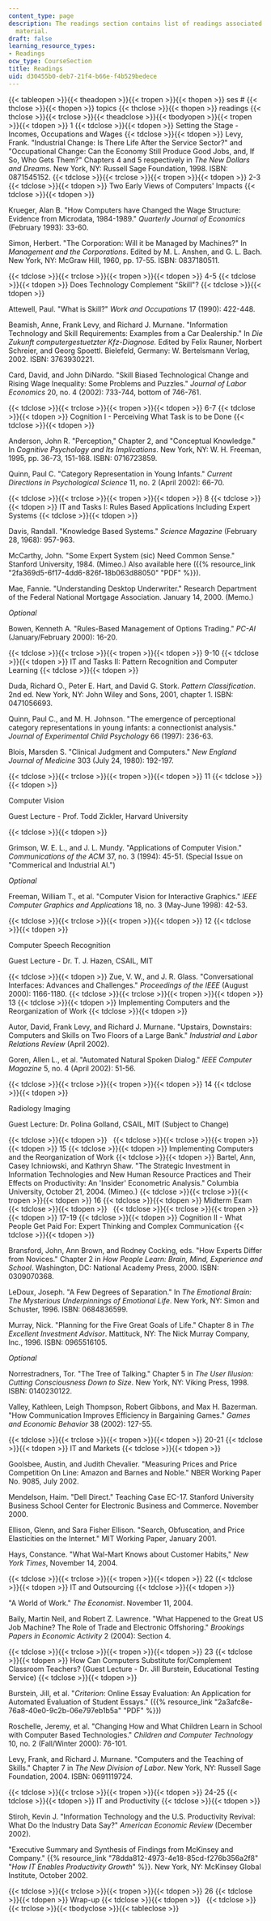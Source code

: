 ```yaml
---
content_type: page
description: The readings section contains list of readings associated with the course
  material.
draft: false
learning_resource_types:
- Readings
ocw_type: CourseSection
title: Readings
uid: d30455b0-deb7-21f4-b66e-f4b529bedece
---
```

{{< tableopen >}}{{< theadopen >}}{{< tropen >}}{{< thopen >}}
ses #
{{< thclose >}}{{< thopen >}}
topics
{{< thclose >}}{{< thopen >}}
readings
{{< thclose >}}{{< trclose >}}{{< theadclose >}}{{< tbodyopen >}}{{< tropen >}}{{< tdopen >}}
1
{{< tdclose >}}{{< tdopen >}}
Setting the Stage - Incomes, Occupations and Wages
{{< tdclose >}}{{< tdopen >}}
Levy, Frank. "Industrial Change: Is There Life After the Service Sector?" and "Occupational Change: Can the Economy Still Produce Good Jobs, and, If So, Who Gets Them?" Chapters 4 and 5 respectively in *The New Dollars and Dreams*. New York, NY: Russell Sage Foundation, 1998. ISBN: 0871545152.
{{< tdclose >}}{{< trclose >}}{{< tropen >}}{{< tdopen >}}
2-3
{{< tdclose >}}{{< tdopen >}}
Two Early Views of Computers' Impacts
{{< tdclose >}}{{< tdopen >}}

Krueger, Alan B. "How Computers have Changed the Wage Structure: Evidence from Microdata, 1984-1989." *Quarterly Journal of Economics* (February 1993): 33-60.

Simon, Herbert. "The Corporation: Will it be Managed by Machines?" In *Management and the Corporations*. Edited by M. L. Anshen, and G. L. Bach. New York, NY: McGraw Hill, 1960, pp. 17-55. ISBN: 0837180511.

{{< tdclose >}}{{< trclose >}}{{< tropen >}}{{< tdopen >}}
4-5
{{< tdclose >}}{{< tdopen >}}
Does Technology Complement "Skill"?
{{< tdclose >}}{{< tdopen >}}

Attewell, Paul. "What is Skill?" *Work and Occupations* 17 (1990): 422-448.

Beamish, Anne, Frank Levy, and Richard J. Murnane. "Information Technology and Skill Requirements: Examples from a Car Dealership." In *Die Zukunft computergestuetzter Kfz-Diagnose.* Edited by Felix Rauner, Norbert Schreier, and Georg Spoettl. Bielefeld, Germany: W. Bertelsmann Verlag, 2002. ISBN: 3763930221.

Card, David, and John DiNardo. "Skill Biased Technological Change and Rising Wage Inequality: Some Problems and Puzzles." *Journal of Labor Economics* 20, no. 4 (2002): 733-744, bottom of 746-761.

{{< tdclose >}}{{< trclose >}}{{< tropen >}}{{< tdopen >}}
6-7
{{< tdclose >}}{{< tdopen >}}
Cognition I - Perceiving What Task is to be Done
{{< tdclose >}}{{< tdopen >}}

Anderson, John R. "Perception," Chapter 2, and "Conceptual Knowledge." In *Cognitive Psychology and Its Implications*. New York, NY: W. H. Freeman, 1995, pp. 36-73, 151-168. ISBN: 0716723859.

Quinn, Paul C. "Category Representation in Young Infants." *Current Directions in Psychological Science* 11, no. 2 (April 2002): 66-70.

{{< tdclose >}}{{< trclose >}}{{< tropen >}}{{< tdopen >}}
8
{{< tdclose >}}{{< tdopen >}}
IT and Tasks I: Rules Based Applications Including Expert Systems
{{< tdclose >}}{{< tdopen >}}

Davis, Randall. "Knowledge Based Systems." *Science Magazine* (February 28, 1968): 957-963.

McCarthy, John. "Some Expert System (sic) Need Common Sense." Stanford University, 1984. (Mimeo.) Also available here ({{% resource_link "2fa369d5-6f17-4dd6-826f-18b063d88050" "PDF" %}}).

Mae, Fannie. "Understanding Desktop Underwriter." Research Department of the Federal National Mortgage Association. January 14, 2000. (Memo.)

*Optional*

Bowen, Kenneth A. "Rules-Based Management of Options Trading." *PC-AI* (January/February 2000): 16-20.

{{< tdclose >}}{{< trclose >}}{{< tropen >}}{{< tdopen >}}
9-10
{{< tdclose >}}{{< tdopen >}}
IT and Tasks II: Pattern Recognition and Computer Learning
{{< tdclose >}}{{< tdopen >}}

Duda, Richard O., Peter E. Hart, and David G. Stork. *Pattern Classification*. 2nd ed. New York, NY: John Wiley and Sons, 2001, chapter 1. ISBN: 0471056693.

Quinn, Paul C., and M. H. Johnson. "The emergence of perceptional category representations in young infants: a connectionist analysis." *Journal of Experimental Child Psychology* 66 (1997): 236-63.

Blois, Marsden S. "Clinical Judgment and Computers." *New England Journal of Medicine* 303 (July 24, 1980): 192-197.

{{< tdclose >}}{{< trclose >}}{{< tropen >}}{{< tdopen >}}
11
{{< tdclose >}}{{< tdopen >}}

Computer Vision

Guest Lecture - Prof. Todd Zickler, Harvard University

{{< tdclose >}}{{< tdopen >}}

Grimson, W. E. L., and J. L. Mundy. "Applications of Computer Vision." *Communications of the ACM* 37, no. 3 (1994): 45-51. (Special Issue on "Commerical and Industrial AI.")

*Optional*

Freeman, William T., et al. "Computer Vision for Interactive Graphics." *IEEE Computer Graphics and Applications* 18, no. 3 (May-June 1998): 42-53.

{{< tdclose >}}{{< trclose >}}{{< tropen >}}{{< tdopen >}}
12
{{< tdclose >}}{{< tdopen >}}

Computer Speech Recognition

Guest Lecture - Dr. T. J. Hazen, CSAIL, MIT

{{< tdclose >}}{{< tdopen >}}
Zue, V. W., and J. R. Glass. "Conversational Interfaces: Advances and Challenges." *Proceedings of the IEEE* (August 2000): 1166-1180.
{{< tdclose >}}{{< trclose >}}{{< tropen >}}{{< tdopen >}}
13
{{< tdclose >}}{{< tdopen >}}
Implementing Computers and the Reorganization of Work
{{< tdclose >}}{{< tdopen >}}

Autor, David, Frank Levy, and Richard J. Murnane. "Upstairs, Downstairs: Computers and Skills on Two Floors of a Large Bank." *Industrial and Labor Relations Review* (April 2002).

Goren, Allen L., et al. "Automated Natural Spoken Dialog." *IEEE Computer Magazine* 5, no. 4 (April 2002): 51-56.

{{< tdclose >}}{{< trclose >}}{{< tropen >}}{{< tdopen >}}
14
{{< tdclose >}}{{< tdopen >}}

Radiology Imaging

Guest Lecture: Dr. Polina Golland, CSAIL, MIT (Subject to Change)

{{< tdclose >}}{{< tdopen >}}
 
{{< tdclose >}}{{< trclose >}}{{< tropen >}}{{< tdopen >}}
15
{{< tdclose >}}{{< tdopen >}}
Implementing Computers and the Reorganization of Work
{{< tdclose >}}{{< tdopen >}}
Bartel, Ann, Casey Ichniowski, and Kathryn Shaw. "The Strategic Investment in Information Technologies and New Human Resource Practices and Their Effects on Productivity: An 'Insider' Econometric Analysis." Columbia University, October 21, 2004. (Mimeo.)
{{< tdclose >}}{{< trclose >}}{{< tropen >}}{{< tdopen >}}
16
{{< tdclose >}}{{< tdopen >}}
Midterm Exam
{{< tdclose >}}{{< tdopen >}}
 
{{< tdclose >}}{{< trclose >}}{{< tropen >}}{{< tdopen >}}
17-19
{{< tdclose >}}{{< tdopen >}}
Cognition II - What People Get Paid For: Expert Thinking and Complex Communication
{{< tdclose >}}{{< tdopen >}}

Bransford, John, Ann Brown, and Rodney Cocking, eds. "How Experts Differ from Novices." Chapter 2 in *How People Learn: Brain, Mind, Experience and School*. Washington, DC: National Academy Press, 2000. ISBN: 0309070368.

LeDoux, Joseph. "A Few Degrees of Separation." In *The Emotional Brain: The Mysterious Underpinnings of Emotional Life*. New York, NY: Simon and Schuster, 1996. ISBN: 0684836599.

Murray, Nick. "Planning for the Five Great Goals of Life." Chapter 8 in *The Excellent Investment Advisor*. Mattituck, NY: The Nick Murray Company, Inc., 1996. ISBN: 0965516105.

*Optional*

Norrestradners, Tor. "The Tree of Talking." Chapter 5 in *The User Illusion: Cutting Consciousness Down to Size*. New York, NY: Viking Press, 1998. ISBN: 0140230122.

Valley, Kathleen, Leigh Thompson, Robert Gibbons, and Max H. Bazerman. "How Communication Improves Efficiency in Bargaining Games." *Games and Economic Behavior* 38 (2002): 127-55.

{{< tdclose >}}{{< trclose >}}{{< tropen >}}{{< tdopen >}}
20-21
{{< tdclose >}}{{< tdopen >}}
IT and Markets
{{< tdclose >}}{{< tdopen >}}

Goolsbee, Austin, and Judith Chevalier. "Measuring Prices and Price Competition On Line: Amazon and Barnes and Noble." NBER Working Paper No. 9085, July 2002.

Mendelson, Haim. "Dell Direct." Teaching Case EC-17. Stanford University Business School Center for Electronic Business and Commerce. November 2000.

Ellison, Glenn, and Sara Fisher Ellison. "Search, Obfuscation, and Price Elasticities on the Internet." MIT Working Paper, January 2001.

Hays, Constance. "What Wal-Mart Knows about Customer Habits," *New York Times*, November 14, 2004.

{{< tdclose >}}{{< trclose >}}{{< tropen >}}{{< tdopen >}}
22
{{< tdclose >}}{{< tdopen >}}
IT and Outsourcing
{{< tdclose >}}{{< tdopen >}}

"A World of Work." *The Economist*. November 11, 2004.

Baily, Martin Neil, and Robert Z. Lawrence. "What Happened to the Great US Job Machine? The Role of Trade and Electronic Offshoring." *Brookings Papers in Economic Activity* 2 (2004): Section 4.

{{< tdclose >}}{{< trclose >}}{{< tropen >}}{{< tdopen >}}
23
{{< tdclose >}}{{< tdopen >}}
How Can Computers Substitute for/Complement Classroom Teachers? (Guest Lecture - Dr. Jill Burstein, Educational Testing Service)
{{< tdclose >}}{{< tdopen >}}

Burstein, Jill, et al. "*Criterion*: Online Essay Evaluation: An Application for Automated Evaluation of Student Essays." ({{% resource_link "2a3afc8e-76a8-40e0-9c2b-06e797eb1b5a" "PDF" %}})

Roschelle, Jeremy, et al. "Changing How and What Children Learn in School with Computer Based Technologies." *Children and Computer Technology* 10, no. 2 (Fall/Winter 2000): 76-101.

Levy, Frank, and Richard J. Murnane. "Computers and the Teaching of Skills." Chapter 7 in *The New Division of Labor*. New York, NY: Russell Sage Foundation, 2004. ISBN: 0691119724.

{{< tdclose >}}{{< trclose >}}{{< tropen >}}{{< tdopen >}}
24-25
{{< tdclose >}}{{< tdopen >}}
IT and Productivity
{{< tdclose >}}{{< tdopen >}}

Stiroh, Kevin J. "Information Technology and the U.S. Productivity Revival: What Do the Industry Data Say?" *American Economic Review* (December 2002).

"Executive Summary and Synthesis of Findings from McKinsey and Company." {{% resource_link "78dda812-4973-4e18-85cd-f276b356a2f8" "*How IT Enables Productivity Growth*" %}}. New York, NY: McKinsey Global Institute, October 2002.

{{< tdclose >}}{{< trclose >}}{{< tropen >}}{{< tdopen >}}
26
{{< tdclose >}}{{< tdopen >}}
Wrap-up
{{< tdclose >}}{{< tdopen >}}
 
{{< tdclose >}}{{< trclose >}}{{< tbodyclose >}}{{< tableclose >}}